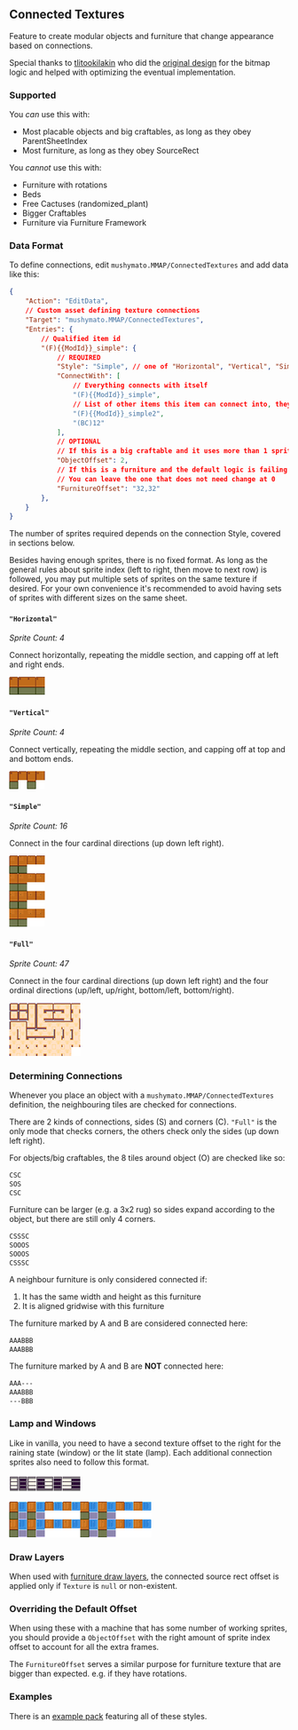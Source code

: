 <!-- can merge this into README later as desired -->
## Connected Textures

Feature to create modular objects and furniture that change appearance based on connections.

Special thanks to [tlitookilakin](https://github.com/tlitookilakin) who did the [original design](https://gist.github.com/tlitookilakin/a1a8d6d8fd9b894578d13f9c56bf9338) for the bitmap logic and helped with optimizing the eventual implementation.

### Supported

You *can* use this with:
- Most placable objects and big craftables, as long as they obey ParentSheetIndex
- Most furniture, as long as they obey SourceRect

You *cannot* use this with:
- Furniture with rotations
- Beds
- Free Cactuses (randomized_plant)
- Bigger Craftables
- Furniture via Furniture Framework

### Data Format

To define connections, edit `mushymato.MMAP/ConnectedTextures` and add data like this:

```json
{
    "Action": "EditData",
    // Custom asset defining texture connections
    "Target": "mushymato.MMAP/ConnectedTextures",
    "Entries": {
        // Qualified item id
        "(F){{ModId}}_simple": {
            // REQUIRED
            "Style": "Simple", // one of "Horizontal", "Vertical", "Simple", "Full". More on this in following sections
            "ConnectWith": [
                // Everything connects with itself
                "(F){{ModId}}_simple",
                // List of other items this item can connect into, they don't need to have `mushymato.MMAP/ConnectedTextures` entries (but it usually makes more sense if they did)
                "(F){{ModId}}_simple2",
                "(BC)12"
            ],
            // OPTIONAL
            // If this is a big craftable and it uses more than 1 sprite for any reason, use this to change the offsets accordingly
            "ObjectOffset": 2,
            // If this is a furniture and the default logic is failing to account for the full width or height of sprites, use this to change the offsets accordingly
            // You can leave the one that does not need change at 0
            "FurnitureOffset": "32,32"
        },
    }
}
```

The number of sprites required depends on the connection Style, covered in sections below.

Besides having enough sprites, there is no fixed format. As long as the general rules about sprite index (left to right, then move to next row) is followed, you may put multiple sets of sprites on the same texture if desired. For your own convenience it's recommended to avoid having sets of sprites with different sizes on the same sheet.

#### `"Horizontal"`

_Sprite Count: 4_

Connect horizontally, repeating the middle section, and capping off at left and right ends.

![horizontal 4 sprites](../[CP]%20MMAP%20Examples/connected-textures/assets/horizontal.png)

#### `"Vertical"`

_Sprite Count: 4_

Connect vertically, repeating the middle section, and capping off at top and and bottom ends.

![vertical 4 sprites](../[CP]%20MMAP%20Examples/connected-textures/assets/vertical.png)

#### `"Simple"`

_Sprite Count: 16_

Connect in the four cardinal directions (up down left right).

![simple 16 sprites](../[CP]%20MMAP%20Examples/connected-textures/assets/simple.png)

#### `"Full"`

_Sprite Count: 47_

Connect in the four cardinal directions (up down left right) and the four ordinal directions (up/left, up/right, bottom/left, bottom/right).

![full 47 sprites](../[CP]%20MMAP%20Examples/connected-textures/assets/rug_full.png)

### Determining Connections

Whenever you place an object with a `mushymato.MMAP/ConnectedTextures` definition, the neighbouring tiles are checked for connections.

There are 2 kinds of connections, sides (S) and corners (C). `"Full"` is the only mode that checks corners, the others check only the sides (up down left right).

For objects/big craftables, the 8 tiles around object (O) are checked like so:
```
CSC
SOS
CSC
```

Furniture can be larger (e.g. a 3x2 rug) so sides expand according to the object, but there are still only 4 corners.
```
CSSSC
SOOOS
SOOOS
CSSSC
```

A neighbour furniture is only considered connected if:
1. It has the same width and height as this furniture
2. It is aligned gridwise with this furniture

The furniture marked by A and B are considered connected here:
```
AAABBB
AAABBB
```

The furniture marked by A and B are **NOT** connected here:
```
AAA---
AAABBB
---BBB
```

### Lamp and Windows

Like in vanilla, you need to have a second texture offset to the right for the raining state (window) or the lit state (lamp). Each additional connection sprites also need to follow this format.

![window 4*2 sprites](../[CP]%20MMAP%20Examples/connected-textures/assets/window_horizontal.png)

![lamp 16*2 sprites](../[CP]%20MMAP%20Examples/connected-textures/assets/lamp_simple.png)

### Draw Layers

When used with [furniture draw layers](./draw-layers.md), the connected source rect offset is applied only if `Texture` is `null` or non-existent.

### Overriding the Default Offset

When using these with a machine that has some number of working sprites, you should provide a `ObjectOffset` with the right amount of sprite index offset to account for all the extra frames.

The `FurnitureOffset` serves a similar purpose for furniture texture that are bigger than expected. e.g. if they have rotations.

### Examples

There is an [example pack](../[CP]%20MMAP%20Examples/connected-textures/) featuring all of these styles.
